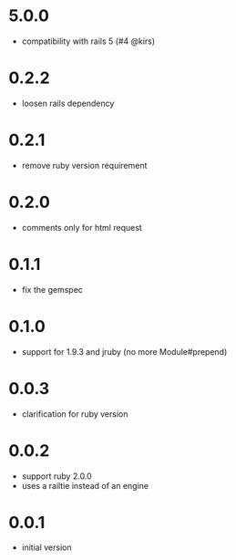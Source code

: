 # 5.0.0

* compatibility with rails 5 (#4 @kirs)

# 0.2.2

* loosen rails dependency

# 0.2.1

* remove ruby version requirement

# 0.2.0

* comments only for html request

# 0.1.1

* fix the gemspec

# 0.1.0

* support for 1.9.3 and jruby (no more Module#prepend)

# 0.0.3

* clarification for ruby version

# 0.0.2

* support ruby 2.0.0
* uses a railtie instead of an engine

# 0.0.1

* initial version
